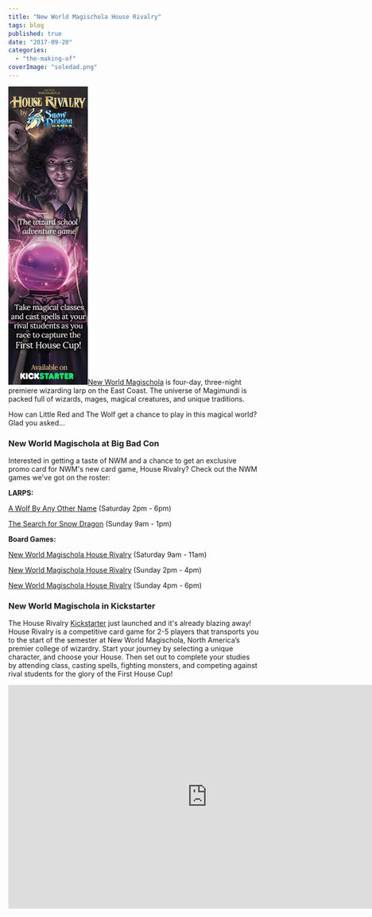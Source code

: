 ```yaml
---
title: "New World Magischola House Rivalry"
tags: blog
published: true
date: "2017-09-20"
categories: 
  - "the-making-of"
coverImage: "soledad.png"
---
```


[![soledad long](/images/soledad-long.png)](https://www.bigbadcon.com/wp-content/uploads/2017/09/soledad-long.png)[New World Magischola](https://magischola.com/) is four-day, three-night premiere wizarding larp on the East Coast. The universe of Magimundi is packed full of wizards, mages, magical creatures, and unique traditions.

How can Little Red and The Wolf get a chance to play in this magical world? Glad you asked...

### New World Magischola at Big Bad Con

Interested in getting a taste of NWM and a chance to get an exclusive promo card for NWM's new card game, House Rivalry? Check out the NWM games we've got on the roster:

**LARPS:**

[A Wolf By Any Other Name](https://www.bigbadcon.com/events/a-wolf-by-any-other-name/ "A Wolf By Any Other Name") (Saturday 2pm - 6pm)

[The Search for Snow Dragon](https://www.bigbadcon.com/events/the-search-for-snow-dragon/ "The Search for Snow Dragon") (Sunday 9am - 1pm)

**Board Games:**

[New World Magischola House Rivalry](https://www.bigbadcon.com/events/new-world-magischola-house-rivalry/ "New World Magischola House Rivalry") (Saturday 9am - 11am)

[New World Magischola House Rivalry](https://www.bigbadcon.com/events/new-world-magischola-house-rivalry-2/ "New World Magischola House Rivalry") (Sunday 2pm - 4pm)

[New World Magischola House Rivalry](https://www.bigbadcon.com/events/new-world-magischola-house-rivalry-3/ "New World Magischola House Rivalry") (Sunday 4pm - 6pm)

### New World Magischola in Kickstarter

The House Rivalry [Kickstarter](https://www.kickstarter.com/projects/nwmagischola/new-world-magischola-house-rivalry-wizard-school-b) just launched and it's already blazing away! House Rivalry is a competitive card game for 2-5 players that transports you to the start of the semester at New World Magischola, North America’s premier college of wizardry. Start your journey by selecting a unique character, and choose your House. Then set out to complete your studies by attending class, casting spells, fighting monsters, and competing against rival students for the glory of the First House Cup!

<iframe src="https://www.kickstarter.com/projects/nwmagischola/new-world-magischola-house-rivalry-wizard-school-b/widget/video.html" width="800" height="450" frameborder="0" scrolling="no"></iframe>
